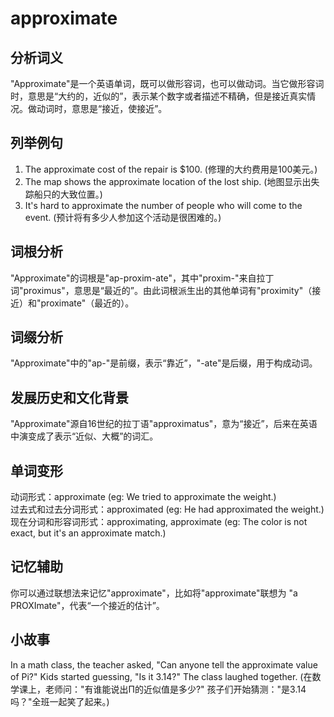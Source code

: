 # approximate

## 分析词义

  

"Approximate"是一个英语单词，既可以做形容词，也可以做动词。当它做形容词时，意思是“大约的，近似的”，表示某个数字或者描述不精确，但是接近真实情况。做动词时，意思是“接近，使接近”。

  

## 列举例句

  

1.  The approximate cost of the repair is $100. (修理的大约费用是100美元。)
2.  The map shows the approximate location of the lost ship. (地图显示出失踪船只的大致位置。)
3.  It's hard to approximate the number of people who will come to the event. (预计将有多少人参加这个活动是很困难的。)

  

## 词根分析

  

"Approximate"的词根是"ap-proxim-ate"，其中"proxim-"来自拉丁词"proximus"，意思是“最近的”。由此词根派生出的其他单词有"proximity"（接近）和"proximate"（最近的）。

  

## 词缀分析

  

"Approximate"中的"ap-"是前缀，表示“靠近”，"-ate"是后缀，用于构成动词。

  

## 发展历史和文化背景

  

"Approximate"源自16世纪的拉丁语"approximatus"，意为“接近”，后来在英语中演变成了表示“近似、大概”的词汇。

  

## 单词变形

  

动词形式：approximate (eg: We tried to approximate the weight.)  
过去式和过去分词形式：approximated (eg: He had approximated the weight.)  
现在分词和形容词形式：approximating, approximate (eg: The color is not exact, but it's an approximate match.)

  

## 记忆辅助

  

你可以通过联想法来记忆"approximate"，比如将"approximate"联想为 "a PROXImate"，代表“一个接近的估计”。

  

## 小故事

  

In a math class, the teacher asked, "Can anyone tell the approximate value of Pi?" Kids started guessing, "Is it 3.14?" The class laughed together. (在数学课上，老师问："有谁能说出Π的近似值是多少?" 孩子们开始猜测："是3.14吗？"全班一起笑了起来。)
